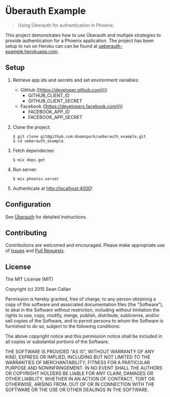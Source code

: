 # Überauth Example

> Using Überauth for authentication in Phoenix.

This project demonstrates how to use Überauth and multiple strategies to provide authentication for a Phoenix application.  The project has been setup to run on Heroku can can be found at [ueberauth-example.herokuapp.com]().

## Setup

1. Retrieve app ids and secrets and set environment variables:

	+ GitHub ([https://developer.github.com]())
		+ GITHUB_CLIENT_ID
		+ GITHUB_CLIENT_SECRET
	+ Facebook ([https://developers.facebook.com]())
		+ FACEBOOK_APP_ID 	 	 	
		+ FACEBOOK_APP_SECRET

1. Clone the project:

	```shell
	$ git clone git@github.com:doomspork/ueberauth_example.git
	$ cd ueberauth_example
	``` 
	
1. Fetch dependecies:

	```shell
	$ mix deps.get
	```
	
1. Run server:

	```shell
	$ mix phoenix.server
	```

1. Authenticate at [http://localhost:4000]()!
	
## Configuration

See [Überauth](https://github.com/scrogson/ueberauth) for detailed instructions.

## Contributing

Contributions are welcomed and encouraged. Please make appropriate use of [Issues](https://github.com/doomspork/ueberauth_example/issues) and [Pull Requests](https://github.com/doomspork/ueberauth_example/pulls).

## License
The MIT License (MIT)

Copyright (c) 2015 Sean Callan

Permission is hereby granted, free of charge, to any person obtaining
a copy of this software and associated documentation files (the
"Software"), to deal in the Software without restriction, including
without limitation the rights to use, copy, modify, merge, publish,
distribute, sublicense, and/or sell copies of the Software, and to
permit persons to whom the Software is furnished to do so, subject to
the following conditions:

The above copyright notice and this permission notice shall be
included in all copies or substantial portions of the Software.

THE SOFTWARE IS PROVIDED "AS IS", WITHOUT WARRANTY OF ANY KIND,
EXPRESS OR IMPLIED, INCLUDING BUT NOT LIMITED TO THE WARRANTIES OF
MERCHANTABILITY, FITNESS FOR A PARTICULAR PURPOSE AND
NONINFRINGEMENT. IN NO EVENT SHALL THE AUTHORS OR COPYRIGHT HOLDERS BE
LIABLE FOR ANY CLAIM, DAMAGES OR OTHER LIABILITY, WHETHER IN AN ACTION
OF CONTRACT, TORT OR OTHERWISE, ARISING FROM, OUT OF OR IN CONNECTION
WITH THE SOFTWARE OR THE USE OR OTHER DEALINGS IN THE SOFTWARE.